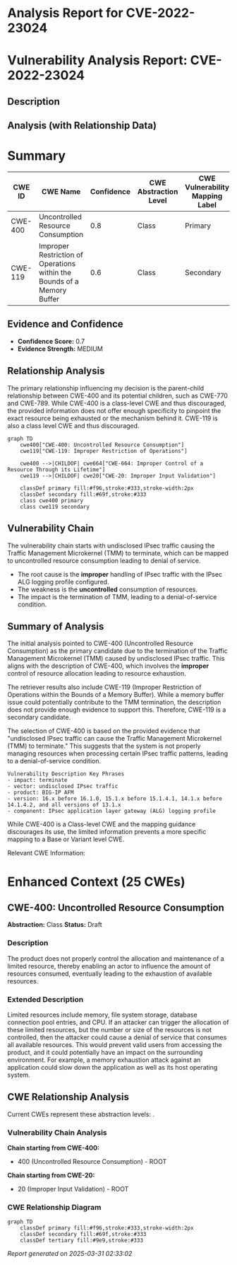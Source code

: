 # Analysis Report for CVE-2022-23024

# Vulnerability Analysis Report: CVE-2022-23024

## Description



## Analysis (with Relationship Data)

# Summary
| CWE ID | CWE Name | Confidence | CWE Abstraction Level | CWE Vulnerability Mapping Label | CWE-Vulnerability Mapping Notes |
|---|---|---|---|---|---|
| CWE-400 | Uncontrolled Resource Consumption | 0.8 | Class | Primary | Discouraged |
| CWE-119 | Improper Restriction of Operations within the Bounds of a Memory Buffer | 0.6 | Class | Secondary | Discouraged |

## Evidence and Confidence

*   **Confidence Score:** 0.7
*   **Evidence Strength:** MEDIUM

## Relationship Analysis
The primary relationship influencing my decision is the parent-child relationship between CWE-400 and its potential children, such as CWE-770 and CWE-789. While CWE-400 is a class-level CWE and thus discouraged, the provided information does not offer enough specificity to pinpoint the exact resource being exhausted or the mechanism behind it. CWE-119 is also a class level CWE and thus discouraged.

```mermaid
graph TD
    cwe400["CWE-400: Uncontrolled Resource Consumption"]
    cwe119["CWE-119: Improper Restriction of Operations"]

    cwe400 -->|CHILDOF| cwe664["CWE-664: Improper Control of a Resource Through its Lifetime"]
    cwe119 -->|CHILDOF| cwe20["CWE-20: Improper Input Validation"]

    classDef primary fill:#f96,stroke:#333,stroke-width:2px
    classDef secondary fill:#69f,stroke:#333
    class cwe400 primary
    class cwe119 secondary
```

## Vulnerability Chain
The vulnerability chain starts with undisclosed IPsec traffic causing the Traffic Management Microkernel (TMM) to terminate, which can be mapped to uncontrolled resource consumption leading to denial of service.
  - The root cause is the **improper** handling of IPsec traffic with the IPsec ALG logging profile configured.
  - The weakness is the **uncontrolled** consumption of resources.
  - The impact is the termination of TMM, leading to a denial-of-service condition.

## Summary of Analysis
The initial analysis pointed to CWE-400 (Uncontrolled Resource Consumption) as the primary candidate due to the termination of the Traffic Management Microkernel (TMM) caused by undisclosed IPsec traffic. This aligns with the description of CWE-400, which involves the **improper** control of resource allocation leading to resource exhaustion.

The retriever results also include CWE-119 (Improper Restriction of Operations within the Bounds of a Memory Buffer). While a memory buffer issue could potentially contribute to the TMM termination, the description does not provide enough evidence to support this. Therefore, CWE-119 is a secondary candidate.

The selection of CWE-400 is based on the provided evidence that "undisclosed IPsec traffic can cause the Traffic Management Microkernel (TMM) to terminate." This suggests that the system is not properly managing resources when processing certain IPsec traffic patterns, leading to a denial-of-service condition.

```
Vulnerability Description Key Phrases
- impact: terminate
- vector: undisclosed IPsec traffic
- product: BIG-IP AFM
- version: 16.x before 16.1.0, 15.1.x before 15.1.4.1, 14.1.x before 14.1.4.2, and all versions of 13.1.x
- component: IPsec application layer gateway (ALG) logging profile
```

While CWE-400 is a Class-level CWE and the mapping guidance discourages its use, the limited information prevents a more specific mapping to a Base or Variant level CWE.

Relevant CWE Information:

# Enhanced Context (25 CWEs)

## CWE-400: Uncontrolled Resource Consumption
**Abstraction:** Class
**Status:** Draft

### Description
The product does not properly control the allocation and maintenance of a limited resource, thereby enabling an actor to influence the amount of resources consumed, eventually leading to the exhaustion of available resources.

### Extended Description

Limited resources include memory, file system storage, database connection pool entries, and CPU. If an attacker can trigger the allocation of these limited resources, but the number or size of the resources is not controlled, then the attacker could cause a denial of service that consumes all available resources. This would prevent valid users from accessing the product, and it could potentially have an impact on the surrounding environment. For example, a memory exhaustion attack against an application could slow down the application as well as its host operating system.


## CWE Relationship Analysis

Current CWEs represent these abstraction levels: .


### Vulnerability Chain Analysis

**Chain starting from CWE-400:**
- 400 (Uncontrolled Resource Consumption) - ROOT


**Chain starting from CWE-20:**
- 20 (Improper Input Validation) - ROOT



### CWE Relationship Diagram

```mermaid
graph TD
    classDef primary fill:#f96,stroke:#333,stroke-width:2px
    classDef secondary fill:#69f,stroke:#333
    classDef tertiary fill:#9e9,stroke:#333
```



*Report generated on 2025-03-31 02:33:02*
